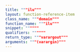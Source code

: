 ```yaml
---
title: """ilu"""
layout: function-reference-item
class_name: """domain"""
function_name: """ilu"""
snippet: """"""
qualifiers: """"""
return_type: """varargout"""
arguments: """(varargin)"""
---
```


